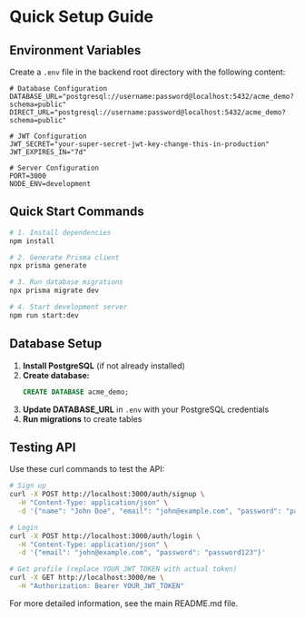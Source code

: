 # Quick Setup Guide

## Environment Variables

Create a `.env` file in the backend root directory with the following content:

```env
# Database Configuration
DATABASE_URL="postgresql://username:password@localhost:5432/acme_demo?schema=public"
DIRECT_URL="postgresql://username:password@localhost:5432/acme_demo?schema=public"

# JWT Configuration
JWT_SECRET="your-super-secret-jwt-key-change-this-in-production"
JWT_EXPIRES_IN="7d"

# Server Configuration
PORT=3000
NODE_ENV=development
```

## Quick Start Commands

```bash
# 1. Install dependencies
npm install

# 2. Generate Prisma client
npx prisma generate

# 3. Run database migrations
npx prisma migrate dev

# 4. Start development server
npm run start:dev
```

## Database Setup

1. **Install PostgreSQL** (if not already installed)
2. **Create database:**
   ```sql
   CREATE DATABASE acme_demo;
   ```
3. **Update DATABASE_URL** in `.env` with your PostgreSQL credentials
4. **Run migrations** to create tables

## Testing API

Use these curl commands to test the API:

```bash
# Sign up
curl -X POST http://localhost:3000/auth/signup \
  -H "Content-Type: application/json" \
  -d '{"name": "John Doe", "email": "john@example.com", "password": "password123"}'

# Login
curl -X POST http://localhost:3000/auth/login \
  -H "Content-Type: application/json" \
  -d '{"email": "john@example.com", "password": "password123"}'

# Get profile (replace YOUR_JWT_TOKEN with actual token)
curl -X GET http://localhost:3000/me \
  -H "Authorization: Bearer YOUR_JWT_TOKEN"
```

For more detailed information, see the main README.md file.
